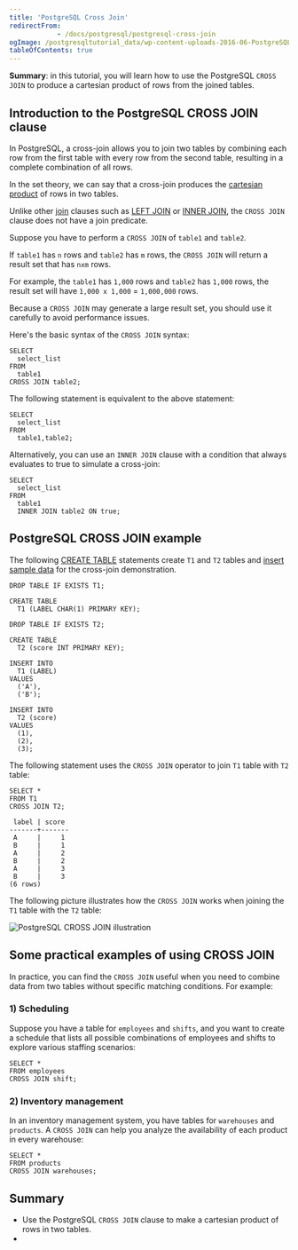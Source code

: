 ```yaml
---
title: 'PostgreSQL Cross Join'
redirectFrom: 
            - /docs/postgresql/postgresql-cross-join
ogImage: /postgresqltutorial_data/wp-content-uploads-2016-06-PostgreSQL-CROSS-JOIN-illustration.png
tableOfContents: true
---
```


**Summary**: in this tutorial, you will learn how to use the PostgreSQL `CROSS JOIN` to produce a cartesian product of rows from the joined tables.



## Introduction to the PostgreSQL CROSS JOIN clause



In PostgreSQL, a cross-join allows you to join two tables by combining each row from the first table with every row from the second table, resulting in a complete combination of all rows.



In the set theory, we can say that a cross-join produces the [cartesian product](https://en.wikipedia.org/wiki/Cartesian_product) of rows in two tables.



Unlike other [join](/docs/postgresql/postgresql-joins/) clauses such as [LEFT JOIN](https://www.postgresqltutorial.com/postgresql-tutorial/postgresql-left-join/) or [INNER JOIN](https://www.postgresqltutorial.com/postgresql-tutorial/postgresql-inner-join), the `CROSS JOIN` clause does not have a join predicate.



Suppose you have to perform a `CROSS JOIN` of `table1` and `table2`.



If `table1` has `n` rows and `table2` has `m` rows, the `CROSS JOIN` will return a result set that has `nxm` rows.



For example, the `table1` has `1,000` rows and `table2` has `1,000` rows, the result set will have `1,000 x 1,000` = `1,000,000` rows.



Because a `CROSS JOIN` may generate a large result set, you should use it carefully to avoid performance issues.



Here's the basic syntax of the `CROSS JOIN` syntax:



```
SELECT
  select_list
FROM
  table1
CROSS JOIN table2;
```



The following statement is equivalent to the above statement:



```
SELECT
  select_list
FROM
  table1,table2;
```



Alternatively, you can use an `INNER JOIN` clause with a condition that always evaluates to true to simulate a cross-join:



```
SELECT
  select_list
FROM
  table1
  INNER JOIN table2 ON true;
```



## PostgreSQL CROSS JOIN example



The following [CREATE TABLE](/docs/postgresql/postgresql-create-table/) statements create `T1` and `T2` tables and [insert sample data](https://www.postgresqltutorial.com/postgresql-tutorial/postgresql-insert) for the cross-join demonstration.



```
DROP TABLE IF EXISTS T1;

CREATE TABLE
  T1 (LABEL CHAR(1) PRIMARY KEY);

DROP TABLE IF EXISTS T2;

CREATE TABLE
  T2 (score INT PRIMARY KEY);

INSERT INTO
  T1 (LABEL)
VALUES
  ('A'),
  ('B');

INSERT INTO
  T2 (score)
VALUES
  (1),
  (2),
  (3);
```



The following statement uses the `CROSS JOIN` operator to join `T1` table with `T2` table:



```
SELECT *
FROM T1
CROSS JOIN T2;
```



```
 label | score
-------+-------
 A     |     1
 B     |     1
 A     |     2
 B     |     2
 A     |     3
 B     |     3
(6 rows)
```



The following picture illustrates how the `CROSS JOIN` works when joining the `T1` table with the `T2` table:



![PostgreSQL CROSS JOIN illustration](/postgresqltutorial_data/wp-content-uploads-2016-06-PostgreSQL-CROSS-JOIN-illustration.png)



## Some practical examples of using CROSS JOIN



In practice, you can find the `CROSS JOIN` useful when you need to combine data from two tables without specific matching conditions. For example:



### 1) Scheduling



Suppose you have a table for `employees` and `shifts`, and you want to create a schedule that lists all possible combinations of employees and shifts to explore various staffing scenarios:



```
SELECT *
FROM employees
CROSS JOIN shift;
```



### 2) Inventory management



In an inventory management system, you have tables for `warehouses` and `products`. A `CROSS JOIN` can help you analyze the availability of each product in every warehouse:



```
SELECT *
FROM products
CROSS JOIN warehouses;
```



## Summary



- Use the PostgreSQL `CROSS JOIN` clause to make a cartesian product of rows in two tables.
- 
